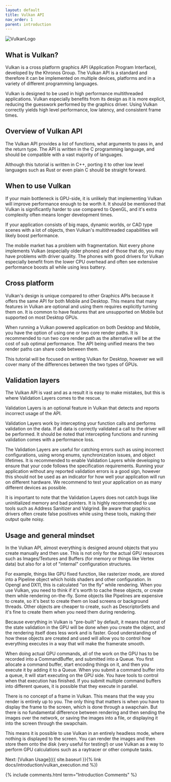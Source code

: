 ```yaml
---
layout: default
title: Vulkan API
nav_order: 1
parent: introduction
---
```


![VulkanLogo](/assets/images/Vulkan_170px_Dec16.jpg)

## What is Vulkan?

Vulkan is a cross platform graphics API (Application Program Interface), developed by the Khronos Group.
The Vulkan API is a standard and therefore it can be implemented on multiple devices, platforms and in a variety
of different programming languages.

Vulkan is designed to be used in high performance multithreaded applications.
Vulkan especially benefits from its design as it is more explicit, reducing the guesswork performed by the graphics driver. 
Using Vulkan correctly yields high level performance, low latency, and consistent frame times.

## Overview of Vulkan API

The Vulkan API provides a list of functions, what arguments to pass in, and the return type.
The API is written in the C programming language, and should be compatible with a vast majority of languages.

Although this tutorial is written in C++, porting it to other low level languages such as Rust or even plain C should be straight forward.

## When to use Vulkan

If your main bottleneck is GPU-side, it is unlikely that implementing Vulkan will improve performance enough to be worth it.
It should be mentioned that Vulkan is significantly harder to use compared to OpenGL, and it's extra complexity often means longer development times.

If your application consists of big maps, dynamic worlds, or CAD type scenes with a lot of objects, then Vulkan's multithreaded capabilities will likely boost performance.

The mobile market has a problem with fragmentation. Not every phone implements Vulkan (especially older phones) and of those that do, you may have problems with driver quality. The phones with good drivers for Vulkan especially benefit from the lower CPU overhead and often see extensive performance boosts all while using less battery.

## Cross platform

Vulkan's design is unique compared to other Graphics APIs because it offers the same API for both Mobile and Desktop.
This means that many features in Vulkan are optional and using them requires explicitly turning them on. 
It is common to have features that are unsupported on Mobile but supported on most Desktop GPUs.

When running a Vulkan powered application on both Desktop and Mobile, you have the option of using one or two core render paths.
It is recommended to run two core render path as the alternative will be at the cost of sub optimal performance.
The API being unified means the two render paths can share code between them.

This tutorial will be focused on writing Vulkan for Desktop, however we will cover many of the differences between the two types of GPUs.

## Validation layers

The Vulkan API is vast and as a result it is easy to make mistakes, but this is where Validation Layers comes to the rescue.

Validation Layers is an optional feature in Vulkan that detects and reports incorrect usage of the API.

Validation Layers work by intercepting your function calls and performs validation on the data. If all data is correctly validated a call to the driver will be performed. It should be noted that intercepting functions and running validation comes with a performance loss.

The Validation Layers are useful for catching errors such as using incorrect configurations, using wrong enums, synchronization issues, and object lifetimes. It is recommended to enable Validation Layers while developing to ensure that your code follows the specification requirements. Running your application without any reported validation errors is a good sign, however this should not be used as an indicator for how well your application will run on different hardware. We recommend to test your application on as many different devices as possible.

It is important to note that the Validation Layers does not catch bugs like uninitialized memory and bad pointers. It is highly recommended to use tools such as Address Sanitizer and Valgrind. Be aware that graphics drivers often create false positives while using these tools, making their output quite noisy.

## Usage and general mindset

In the Vulkan API, almost everything is designed around objects that you create manually and then use. This is not only for the actual GPU resources such as Images/Textures and Buffers (for memory or things like Vertex data) but also for a lot of "internal" configuration structures.

For example, things like GPU fixed function, like rasterizer mode, are stored into a Pipeline object which holds shaders and other configuration. In Opengl and DX11, this is calculated "on the fly" while rendering.
When you use Vulkan, you need to think if it's worth to cache these objects, or create them while rendering on-the-fly. Some objects like Pipelines are expensive to create, so it's best to create them on load screens or background threads. Other objects are cheaper to create, such as DescriptorSets and it's fine to create them when you need them during rendering.

Because everything in Vulkan is "pre-built" by default, it means that most of the state validation in the GPU will be done when you create the object, and the rendering itself does less work and is faster. Good understanding of how these objects are created and used will allow you to control how everything executes in a way that will make the framerate smooth.

When doing actual GPU commands, all of the work on the GPU has to be recorded into a CommandBuffer, and submitted into a Queue. You first allocate a command buffer, start encoding things on it, and then you execute it by adding it to a Queue. When you submit a command buffer into a queue, it will start executing on the GPU side. You have tools to control when that execution has finished. If you submit multiple command buffers into different queues, it is possible that they execute in parallel.

There is no concept of a frame in Vulkan. This means that the way you render is entirely up to you. The only thing that matters is when you have to display the frame to the screen, which is done through a swapchain. But there is no fundamental difference between rendering and then sending the images over the network, or saving the images into a file, or displaying it into the screen through the swapchain.

This means it is possible to use Vulkan in an entirely headless mode, where nothing is displayed to the screen. You can render the images and then store them onto the disk (very useful for testing!) or use Vulkan as a way to perform GPU calculations such as a raytracer or other compute tasks.

Next: [Vulkan Usage]({{ site.baseurl }}{% link docs/introduction/vulkan_execution.md %})


{% include comments.html term="Introduction Comments" %}